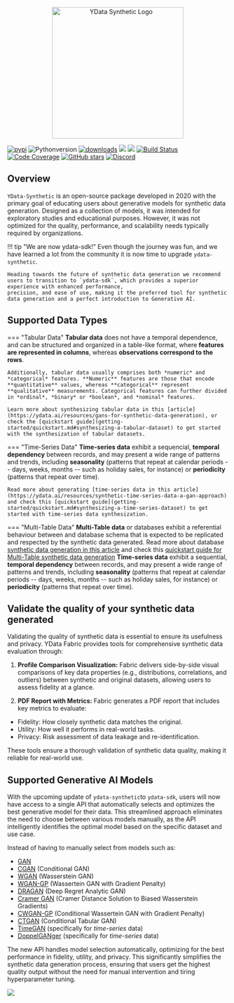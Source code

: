 <p></p>
<p align="center"><img width="300" src="https://assets.ydata.ai/oss/ydata-synthetic_black.png" alt="YData Synthetic Logo"></p>
<p></p>

[![pypi](https://img.shields.io/pypi/v/ydata-synthetic)](https://pypi.org/project/ydata-synthetic)
![Pythonversion](https://img.shields.io/badge/python-3.9%20%7C%203.10%20%7C%203.11%20%7C%203.12-blue)
[![downloads](https://static.pepy.tech/badge/ydata-synthetic/month)](https://pepy.tech/project/ydata-synthetic)
![](https://img.shields.io/github/license/ydataai/ydata-synthetic)
![](https://img.shields.io/pypi/status/ydata-synthetic)
[![Build Status](https://github.com/ydataai/ydata-synthetic/actions/workflows/tests.yml/badge.svg?branch=master)](https://github.com/ydataai/ydata-synthetic/actions/workflows/tests.yml)
[![Code Coverage](https://codecov.io/gh/ydataai/ydata-synthetic/branch/master/graph/badge.svg?token=gMptB4YUnF)](https://codecov.io/gh/ydataai/ydata-synthetic)
[![GitHub stars](https://img.shields.io/github/stars/ydataai/ydata-synthetic?style=social)](https://github.com/ydataai/ydata-synthetic)
[![Discord](https://img.shields.io/discord/1037720091376238592?label=Discord&logo=Discord)](https://discord.com/invite/mw7xjJ7b7s)

## Overview
`YData-Synthetic` is an open-source package developed in 2020 with the primary goal of educating users about generative models for synthetic data generation. 
Designed as a collection of models, it was intended for exploratory studies and educational purposes. 
However, it was not optimized for the quality, performance, and scalability needs typically required by organizations.

!!! tip "We are now ydata-sdk!"
    Even though the journey was fun, and we have learned a lot from the community it is now time to upgrade `ydata-synthetic`.

    Heading towards the future of synthetic data generation we recommend users to transition to `ydata-sdk`, which provides a superior experience with enhanced performance,
    precision, and ease of use, making it the preferred tool for synthetic data generation and a perfect introduction to Generative AI. 

## Supported Data Types
    
=== "Tabular Data"
    **Tabular data** does not have a temporal dependence, and can be structured and organized in a table-like format, where **features are represented in columns**, whereas **observations correspond to the rows**. 

    Additionally, tabular data usually comprises both *numeric* and *categorical* features. **Numeric** features are those that encode **quantitative** values, whereas **categorical** represent **qualitative** measurements. Categorical features can further divided in *ordinal*, *binary* or *boolean*, and *nominal* features.
    
    Learn more about synthesizing tabular data in this [article](https://ydata.ai/resources/gans-for-synthetic-data-generation), or check the [quickstart guide](getting-started/quickstart.md#synthesizing-a-tabular-dataset) to get started with the synthesization of tabular datasets.

=== "Time-Series Data"
    **Time-series data** exhibit a sequencial, **temporal dependency** between records, and may present a wide range of patterns and trends, including **seasonality** (patterns that repeat at calendar periods -- days, weeks, months -- such as holiday sales, for instance) or **periodicity** (patterns that repeat over time).

    Read more about generating [time-series data in this article](https://ydata.ai/resources/synthetic-time-series-data-a-gan-approach) and check this [quickstart guide](getting-started/quickstart.md#synthesizing-a-time-series-dataset) to get started with time-series data synthesization.

=== "Multi-Table Data"
    **Multi-Table data** or databases exhibit a referential behaviour between and database schema that is expected to be replicated and respected by the synthetic data generated. 
    Read more about database [synthetic data generation in this article]() and check this [quickstart guide for Multi-Table synthetic data generation]()
    **Time-series data** exhibit a sequential, **temporal dependency** between records, and may present a wide range of patterns and trends, including **seasonality** (patterns that repeat at calendar periods -- days, weeks, months -- such as holiday sales, for instance) or **periodicity** (patterns that repeat over time).

## Validate the quality of your synthetic data generated

Validating the quality of synthetic data is essential to ensure its usefulness and privacy. YData Fabric provides tools for comprehensive synthetic data evaluation through:

1. **Profile Comparison Visualization:**
Fabric delivers side-by-side visual comparisons of key data properties (e.g., distributions, correlations, and outliers) between synthetic and original datasets, allowing users to assess fidelity at a glance.

2. **PDF Report with Metrics:**
Fabric generates a PDF report that includes key metrics to evaluate:

- Fidelity: How closely synthetic data matches the original.
- Utility: How well it performs in real-world tasks.
- Privacy: Risk assessment of data leakage and re-identification.

These tools ensure a thorough validation of synthetic data quality, making it reliable for real-world use.

## Supported Generative AI Models
With the upcoming update of `ydata-synthetic`to `ydata-sdk`, users will now have access to a single API that automatically selects and optimizes
the best generative model for their data. This streamlined approach eliminates the need to choose between
various models manually, as the API intelligently identifies the optimal model based on the specific dataset and use case.

Instead of having to manually select from models such as:

- [GAN](https://arxiv.org/abs/1406.2661)
- [CGAN](https://arxiv.org/abs/1411.1784) (Conditional GAN)
- [WGAN](https://arxiv.org/abs/1701.07875) (Wasserstein GAN)
- [WGAN-GP](https://arxiv.org/abs/1704.00028) (Wassertein GAN with Gradient Penalty)
- [DRAGAN](https://arxiv.org/pdf/1705.07215.pdf) (Deep Regret Analytic GAN)
- [Cramer GAN](https://arxiv.org/abs/1705.10743) (Cramer Distance Solution to Biased Wasserstein Gradients)
- [CWGAN-GP](https://cameronfabbri.github.io/papers/conditionalWGAN.pdf) (Conditional Wassertein GAN with Gradient Penalty)
- [CTGAN](https://arxiv.org/pdf/1907.00503.pdf) (Conditional Tabular GAN)
- [TimeGAN](https://papers.nips.cc/paper/2019/file/c9efe5f26cd17ba6216bbe2a7d26d490-Paper.pdf) (specifically for *time-series* data)
- [DoppelGANger](https://dl.acm.org/doi/pdf/10.1145/3419394.3423643) (specifically for *time-series* data)

The new API handles model selection automatically, optimizing for the best performance in fidelity, utility, and privacy.
This significantly simplifies the synthetic data generation process, ensuring that users get the highest quality output without
the need for manual intervention and tiring hyperparameter tuning. 

<img referrerpolicy="no-referrer-when-downgrade" src="https://static.scarf.sh/a.png?x-pxid=dd69a9f9-0901-4cb4-9e56-b1e69877dca1" />